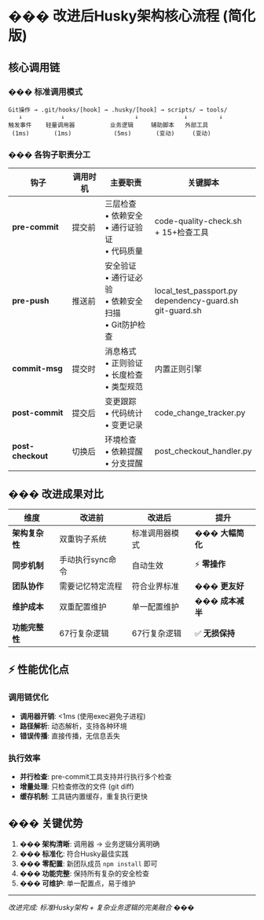 # ��� 改进后Husky架构核心流程 (简化版)

## 核心调用链

### ��� 标准调用模式

```
Git操作 → .git/hooks/[hook] → .husky/[hook] → scripts/ → tools/
   ↓           ↓                    ↓             ↓         ↓
触发事件    轻量调用器          业务逻辑     辅助脚本   外部工具
 (1ms)       (1ms)            (5ms)       (变动)     (变动)
```

### ��� 各钩子职责分工

| 钩子              | 调用时机 | 主要职责                                                       | 关键脚本                                                        |
| ----------------- | -------- | -------------------------------------------------------------- | --------------------------------------------------------------- |
| **pre-commit**    | 提交前   | 三层检查<br/>• 依赖安全<br/>• 通行证验证<br/>• 代码质量        | code-quality-check.sh<br/>+ 15+检查工具                         |
| **pre-push**      | 推送前   | 安全验证<br/>• 通行证必验<br/>• 依赖安全扫描<br/>• Git防护检查 | local_test_passport.py<br/>dependency-guard.sh<br/>git-guard.sh |
| **commit-msg**    | 提交时   | 消息格式<br/>• 正则验证<br/>• 长度检查<br/>• 类型规范          | 内置正则引擎                                                    |
| **post-commit**   | 提交后   | 变更跟踪<br/>• 代码统计<br/>• 变更记录                         | code_change_tracker.py                                          |
| **post-checkout** | 切换后   | 环境检查<br/>• 依赖提醒<br/>• 分支提醒                         | post_checkout_handler.py                                        |

## ��� 改进成果对比

| 维度           | 改进前           | 改进后         | 提升             |
| -------------- | ---------------- | -------------- | ---------------- |
| **架构复杂性** | 双重钩子系统     | 标准调用器模式 | ��� **大幅简化** |
| **同步机制**   | 手动执行sync命令 | 自动生效       | ⚡ **零操作**    |
| **团队协作**   | 需要记忆特定流程 | 符合业界标准   | ��� **更友好**   |
| **维护成本**   | 双重配置维护     | 单一配置维护   | ��� **成本减半** |
| **功能完整性** | 67行复杂逻辑     | 67行复杂逻辑   | ✅ **无损保持**  |

## ⚡ 性能优化点

### 调用链优化

- **调用器开销**: <1ms (使用exec避免子进程)
- **路径解析**: 动态解析，支持各种环境
- **错误传播**: 直接传播，无信息丢失

### 执行效率

- **并行检查**: pre-commit工具支持并行执行多个检查
- **增量处理**: 只检查修改的文件 (git diff)
- **缓存机制**: 工具链内置缓存，重复执行更快

## ��� 关键优势

1. **���️ 架构清晰**: 调用器 → 业务逻辑分离明确
2. **��� 标准化**: 符合Husky最佳实践
3. **��� 零配置**: 新团队成员 `npm install` 即可
4. **���️ 功能完整**: 保持所有复杂的安全检查
5. **��� 可维护**: 单一配置点，易于维护

---

_改进完成: 标准Husky架构 + 复杂业务逻辑的完美融合_ ���
